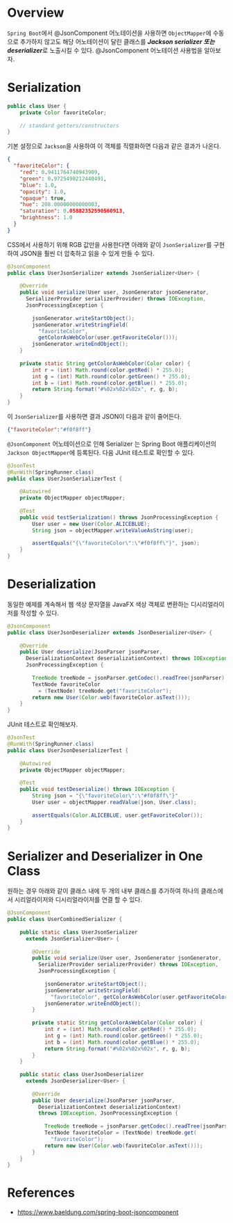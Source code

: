 # Overview
`Spring Boot`에서 @JsonComponent 어노테이션을 사용하면 `ObjectMapper`에 수동으로 추가하지 않고도 해당 어노테이션이 달린
클래스를 ***Jackson serializer 또는 deserializer***로 노출시킬 수 있다. @JsonComponent 어노테이션 사용법을 알아보자.

# Serialization
~~~java
public class User {
    private Color favoriteColor;
 
    // standard getters/constructors
}
~~~
기본 설정으로 `Jackson`을 사용하여 이 객체를 직렬화하면 다음과 같은 결과가 나온다.
~~~json
{
  "favoriteColor": {
    "red": 0.9411764740943909,
    "green": 0.9725490212440491,
    "blue": 1.0,
    "opacity": 1.0,
    "opaque": true,
    "hue": 208.00000000000003,
    "saturation": 0.05882352590560913,
    "brightness": 1.0
  }
}
~~~
CSS에서 사용하기 위해 RGB 값만을 사용한다면 아래와 같이 `JsonSerializer`를 구현하여 JSON을 훨씬 더 압축하고 읽을 수 있게 만들 수 있다.
~~~java
@JsonComponent
public class UserJsonSerializer extends JsonSerializer<User> {
 
    @Override
    public void serialize(User user, JsonGenerator jsonGenerator, 
      SerializerProvider serializerProvider) throws IOException, 
      JsonProcessingException {
 
        jsonGenerator.writeStartObject();
        jsonGenerator.writeStringField(
          "favoriteColor", 
          getColorAsWebColor(user.getFavoriteColor()));
        jsonGenerator.writeEndObject();
    }
 
    private static String getColorAsWebColor(Color color) {
        int r = (int) Math.round(color.getRed() * 255.0);
        int g = (int) Math.round(color.getGreen() * 255.0);
        int b = (int) Math.round(color.getBlue() * 255.0);
        return String.format("#%02x%02x%02x", r, g, b);
    }
}
~~~
이 `JsonSerializer`를 사용하면 결과 JSON이 다음과 같이 줄어든다.
~~~json
{"favoriteColor":"#f0f8ff"}
~~~
`@JsonComponent` 어노테이션으로 인해 Serializer 는 Spring Boot 애플리케이션의 `Jackson ObjectMapper`에 등록된다.
다음 JUnit 테스트로 확인할 수 있다.
~~~java
@JsonTest
@RunWith(SpringRunner.class)
public class UserJsonSerializerTest {
 
    @Autowired
    private ObjectMapper objectMapper;
 
    @Test
    public void testSerialization() throws JsonProcessingException {
        User user = new User(Color.ALICEBLUE);
        String json = objectMapper.writeValueAsString(user);
 
        assertEquals("{\"favoriteColor\":\"#f0f8ff\"}", json);
    }
}
~~~

# Deserialization
동일한 예제를 계속해서 웹 색상 문자열을 JavaFX 색상 객체로 변환하는 디시리얼라이저를 작성할 수 있다.
~~~java
@JsonComponent
public class UserJsonDeserializer extends JsonDeserializer<User> {
 
    @Override
    public User deserialize(JsonParser jsonParser, 
      DeserializationContext deserializationContext) throws IOException, 
      JsonProcessingException {
 
        TreeNode treeNode = jsonParser.getCodec().readTree(jsonParser);
        TextNode favoriteColor
          = (TextNode) treeNode.get("favoriteColor");
        return new User(Color.web(favoriteColor.asText()));
    }
}
~~~
JUnit 테스트로 확인해보자.
~~~java
@JsonTest
@RunWith(SpringRunner.class)
public class UserJsonDeserializerTest {
 
    @Autowired
    private ObjectMapper objectMapper;
 
    @Test
    public void testDeserialize() throws IOException {
        String json = "{\"favoriteColor\":\"#f0f8ff\"}"
        User user = objectMapper.readValue(json, User.class);
 
        assertEquals(Color.ALICEBLUE, user.getFavoriteColor());
    }
}
~~~

# Serializer and Deserializer in One Class
원하는 경우 아래와 같이 클래스 내에 두 개의 내부 클래스를 추가하여 하나의 클래스에서 시리얼라이저와 디시리얼라이저를 연결 할 수 있다.
~~~java
@JsonComponent
public class UserCombinedSerializer {
 
    public static class UserJsonSerializer 
      extends JsonSerializer<User> {
 
        @Override
        public void serialize(User user, JsonGenerator jsonGenerator, 
          SerializerProvider serializerProvider) throws IOException, 
          JsonProcessingException {
 
            jsonGenerator.writeStartObject();
            jsonGenerator.writeStringField(
              "favoriteColor", getColorAsWebColor(user.getFavoriteColor()));
            jsonGenerator.writeEndObject();
        }
 
        private static String getColorAsWebColor(Color color) {
            int r = (int) Math.round(color.getRed() * 255.0);
            int g = (int) Math.round(color.getGreen() * 255.0);
            int b = (int) Math.round(color.getBlue() * 255.0);
            return String.format("#%02x%02x%02x", r, g, b);
        }
    }
 
    public static class UserJsonDeserializer 
      extends JsonDeserializer<User> {
 
        @Override
        public User deserialize(JsonParser jsonParser, 
          DeserializationContext deserializationContext)
          throws IOException, JsonProcessingException {
 
            TreeNode treeNode = jsonParser.getCodec().readTree(jsonParser);
            TextNode favoriteColor = (TextNode) treeNode.get(
              "favoriteColor");
            return new User(Color.web(favoriteColor.asText()));
        }
    }
}
~~~

# References
* https://www.baeldung.com/spring-boot-jsoncomponent